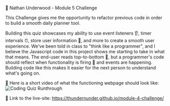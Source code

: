 👦 Nathan Underwood - Module 5 Challenge

This Challenge gives me the opportunity to refactor previous code in order to build a smooth daily planner tool.

Building this quiz showcases my ability to use event listeners 👂, timer intervals ⏰, store user information 💾, and more to create a smooth user experience. We've been told in class to "think like a programmer", and I believe the Javascript code in this project shows me starting to take in what that means. The end-user reads top-to-bottom 📗, but a programmer's code should reflect when functionality is firing 🚀 and events are happening. Building code like this makes it easier for the next person to understand what's going on. 

📼 Here is a short video of what the functioning webpage should look like: <img src= "https://github.com/thundernunder/module-4-challenge/blob/main/assets/coding-quiz.gif" alt="Coding Quiz Runthrough">


🔗 Link to the live-site: https://thundernunder.github.io/module-4-challenge/